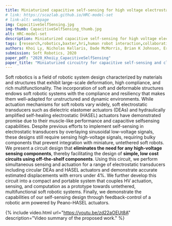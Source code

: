 ```yaml
---
title: Miniaturized capacitive self-sensing for high voltage electrostatic transducers
# link: https://scazlab.github.io/HRC-model-set
# link-alt: webpage
img: CapacitiveSelfSensing.jpg
img-thumb: CapacitiveSelfSensing_thumb.jpg
alt: HRC-model-set
description: Miniaturized capacitive self-sensing for high voltage electrostatic transducers
tags: [research,robotics,baxter,hri,human robot interaction,collaborative manufacturing,human robot collaboration,advanced manufacturing,open source,github]
authors: Khoi Ly, Nicholas Kellaris, Dade McMorris, Brian K Johnson, Eric Acome, Vani Sundaram, Mantas Naris, J Sean Humbert, Mark E Rentschler, Christoph Keplinger, Nikolaus Correll
submission: Soft Robotics, 2020
paper_pdf: "2020_KhoiLy_CapacitiveSelfSensing"
paper_title: "Miniaturized circuitry for capacitive self-sensing and closed-loop control of soft electrostatic transducers"
---
```

Soft robotics is a field of robotic system design characterized by materials and structures that exhibit large-scale deformation, high compliance, and rich multifunctionality. The incorporation of soft and deformable structures endows soft robotic systems with the compliance
and resiliency that makes them well-adapted for unstructured and dynamic environments. While actuation mechanisms for soft robots vary widely, soft electrostatic transducers such as dielectric elastomer actuators (DEAs) and hydraulically amplified self-healing electrostatic (HASEL) actuators have demonstrated promise due to their muscle-like performance and capacitive selfsensing capabilities. Despite previous efforts to implement self-sensing in electrostatic transducers
by overlaying sinusoidal low-voltage signals, these designs still require sensing high-voltage signals, requiring bulky components that prevent integration with miniature, untethered soft robots. We present a circuit design that **eliminates the need for any high-voltage sensing components**, thereby facilitating the design of **simple, low cost circuits using off-the-shelf components**. Using this circuit, we perform simultaneous sensing and actuation for a range of
electrostatic transducers including circular DEAs and HASEL actuators and demonstrate accurate estimated displacements with errors under 4%. We further develop this circuit into a compact and portable system that couples HV actuation, sensing, and computation as a prototype towards untethered, multifunctional soft robotic systems. Finally, we demonstrate the capabilities of our self-sensing design through feedback-control of a robotic arm powered by Peano-HASEL actuators.

{% include video.html url="https://youtu.be/zd22aOEUt8A" description="Video summary of the proposed work." %}


<!-- {% include video.html url="//www.youtube.com/embed/09Zflg7ZzKU" %}


The **Human-Robot Collaboration (HRC) model set** is intended to ease the design of human-robot collaboration experiments.
It targets scenarios like the collaborative assembly of furniture, and consists of a combination of standard components and custom designs, that are:

 * A series of eight 3D printed brackets
 * Dowels
 * Plywood
 * Fasteners (Screws)

The model set aims at reducing the amount of work required to set up and reproduce HRC experiments.
It is designed to be modular, extendable, and easy to distribute. All the content of this repository is distributed under the [Creative Commons attribution-sharealike 4.0 international public license (CC-by-sa)](https://creativecommons.org/licenses/by-sa/4.0/legalcode).

## 3D Printed Brackets

The 3D Printed Brackets were designed with three main criteria in mind : re-use, replicability, and modularity.


The `.stl` files and the SolidWorks files can be found in the [`Bracket STL Files`](https://github.com/ScazLab/HRC-model-set/tree/master/Bracket%20STL%20Files) and [`Bracket SolidWorks Files`](https://github.com/ScazLab/HRC-model-set/tree/master/Bracket%20SolidWorks%20Files) sub-folders respectively.

For more information on how to customize the brackets, please visit [here](https://scazlab.github.io/HRC-model-set/info/how-to-customize/).

## Configurations

We present [four](https://scazlab.github.io/HRC-model-set/configurations/renderings/) prototypical objects built using different configurations of the hardware mentioned above.

Our designs range from the most simple, the Table configuration, to quite complex, the Console configuration.

## 3D Printing

Each bracket is modeled in SolidWorks and then printed on a Dimension Elite FDM printer using ABS+ plastic.

[Here](https://scazlab.github.io/HRC-model-set/info/3D-printing-recommendations/) are some guidelines to use when printing out a file using some common 3D printers. -->
